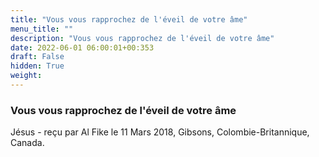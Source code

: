 ```yaml
---
title: "Vous vous rapprochez de l'éveil de votre âme"
menu_title: ""
description: "Vous vous rapprochez de l'éveil de votre âme"
date: 2022-06-01 06:00:01+00:353
draft: False
hidden: True
weight:
---
```

### Vous vous rapprochez de l'éveil de votre âme

Jésus - reçu par Al Fike le 11 Mars 2018, Gibsons, Colombie-Britannique, Canada.




